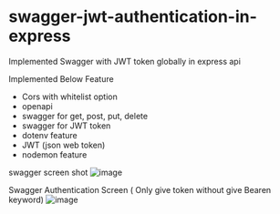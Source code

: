 # swagger-jwt-authentication-in-express
Implemented Swagger with JWT token globally in express api

Implemented Below Feature
- Cors with whitelist option
- openapi
- swagger for get, post, put, delete
- swagger for JWT token
- dotenv feature
- JWT (json web token)
- nodemon feature


swagger screen shot
![image](https://github.com/goldenashok/swagger-jwt-authentication-in-express/assets/13637127/01ad7148-f8d4-4c48-879d-d3d4acc59483)


Swagger Authentication Screen ( Only give token without give Bearen keyword)
![image](https://github.com/goldenashok/swagger-jwt-authentication-in-express/assets/13637127/c48eabd5-6707-46bc-a5a7-38d25d3ef3f1)


